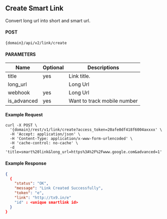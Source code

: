 ## Create Smart Link

Convert long url into short and smart url.

#### POST

```
{domain}/api/v2/link/create
```

#### PARAMETERS

| Name        | Optional | Descriptions                |
| ----------- | -------- | --------------------------- |
| title       | yes      | Link title.                 |
| long_url    |          | Long Url                    |
| webhook     | yes      | Long Url                    |
| is_advanced | yes      | Want to track mobile number |

#### Example Request

```
curl -X POST \
  '{domain}/rest/v1/link/create?access_token=20afe0df418f6004axxxx' \
  -H 'Accept: application/json' \
  -H 'Content-Type: application/x-www-form-urlencoded' \
  -H 'cache-control: no-cache' \
  -d 'title=smart%20link&long_url=https%3A%2F%2Fwww.google.com&advanced=1'
```

#### Example Response

```json
{
  {
    "status": "OK",
    "message": "Link Created Successfully",
    "token": "e",
    "link": "http://tx9.in/e"
    "id" : <unique smartlink id>
  }
}
```
